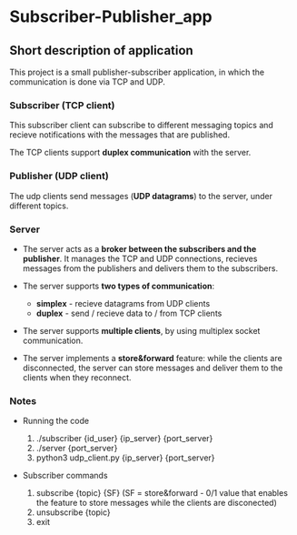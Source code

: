 # Subscriber-Publisher_app

## Short description of application
This project is a small publisher-subscriber application, in which the communication is done via TCP and UDP. 

### Subscriber (TCP client)
This subscriber client can subscribe to different messaging topics and recieve notifications with the messages that are published. 

The TCP clients support **duplex communication** with the server.

### Publisher (UDP client) 
The udp clients send messages (**UDP datagrams**) to the server, under different topics. 

### Server
* The server acts as a **broker between the subscribers and the publisher**. It manages the TCP and UDP connections, recieves messages from the publishers and delivers them to the subscribers. 

* The server supports **two types of communication**: 

	- **simplex** - recieve datagrams from UDP clients
	- **duplex** - send / recieve data to / from TCP clients 

* The server supports **multiple clients**, by using multiplex socket communication.

* The server implements a **store&forward** feature: while the clients are disconnected, the server can store messages and deliver them to the clients when they
reconnect.

### Notes

* Running the code

	1. ./subscriber {id_user} {ip_server} {port_server} 
	2. ./server {port_server}
	3. python3 udp_client.py {ip_server} {port_server}
		
* Subscriber commands
	
	1. subscribe {topic} {SF}  	(SF = store&forward - 0/1 value that enables the feature to store messages while the clients are disconected) 
	2. unsubscribe {topic}
	3. exit
